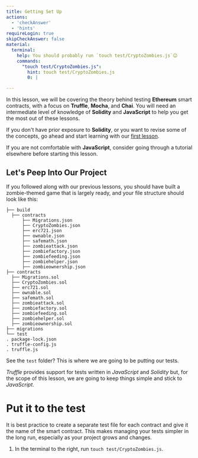 ```yaml
---
title: Getting Set Up
actions:
  - 'checkAnswer'
  - 'hints'
requireLogin: true
skipCheckAnswer: false
material:
  terminal:
    help: You should probably run `touch test/CryptoZombies.js`😉
    commands:
      "touch test/CryptoZombies.js":
        hint: touch test/CryptoZombies.js
        0: |

---
```


In this lesson, we will be covering the theory behind testing **Ethereum** smart contracts, with a focus on **Truffle**, **Mocha**, and **Chai**. You will need an intermediate level of knowledge of **Solidity** and **JavaScript** to help you get the most out of these lessons.

If you don't have prior exposure to **Solidity**, or you want to revise some of the concepts, go ahead and start learning with our <a href="https://cryptozombies.io/lesson/1" target=_blank>first lesson</a>.

If you are not comfortable with **JavaScript**, consider going through a tutorial elsewhere before starting this lesson.


## Let's Peep Into Our Project

If you followed along with our previous lessons, you should have built a zombie-themed game that is largely ready, and your file structure should look like this:

```
├── build
  ├── contracts
      ├── Migrations.json
      ├── CryptoZombies.json
      ├── erc721.json
      ├── ownable.json
      ├── safemath.json
      ├── zombieattack.json
      ├── zombiefactory.json
      ├── zombiefeeding.json
      ├── zombiehelper.json
      ├── zombieownership.json
├── contracts
  ├── Migrations.sol
  ├── CryptoZombies.sol
  ├── erc721.sol
  ├── ownable.sol
  ├── safemath.sol
  ├── zombieattack.sol
  ├── zombiefactory.sol
  ├── zombiefeeding.sol
  ├── zombiehelper.sol
  ├── zombieownership.sol
├── migrations
└── test
. package-lock.json
. truffle-config.js
. truffle.js
```

See the `test` folder? This is where we are going to be putting our tests.

_Truffle_ provides support for tests written in _JavaScript_ and _Solidity_ but, for the scope of this lesson, we are going to keep things simple and stick to _JavaScript_.


# Put it to the test

It is best practice to create a separate test file for each contract and give it the name of the smart contract. This makes managing your tests simpler in the long run, especially as your project grows and changes.

1. In the terminal to the right, run `touch test/CryptoZombies.js`.
